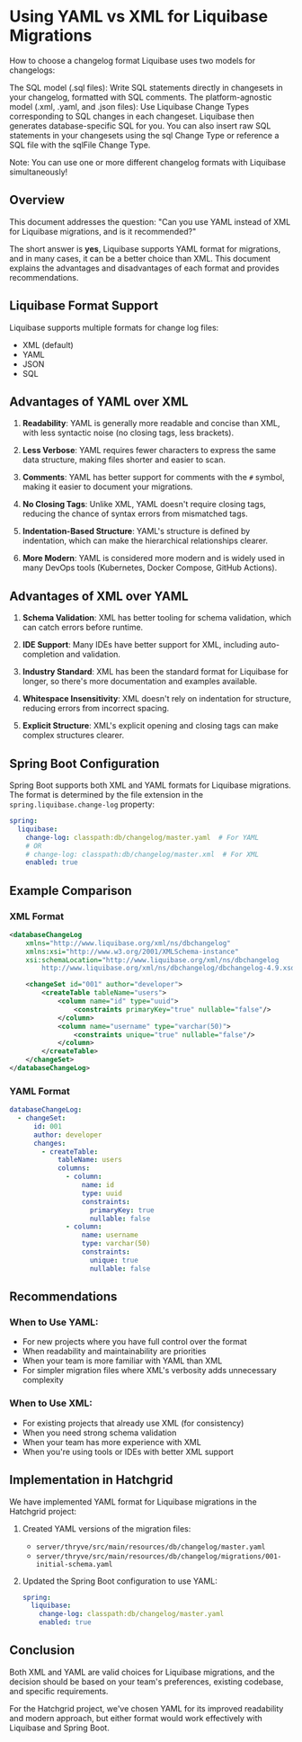 # Using YAML vs XML for Liquibase Migrations

How to choose a changelog format
Liquibase uses two models for changelogs:

The SQL model (.sql files): Write SQL statements directly in changesets in your changelog, formatted with SQL comments.
The platform-agnostic model (.xml, .yaml, and .json files): Use Liquibase Change Types corresponding to SQL changes in each changeset. Liquibase then generates database-specific SQL for you. You can also insert raw SQL statements in your changesets using the sql Change Type or reference a SQL file with the sqlFile Change Type.

Note: You can use one or more different changelog formats with Liquibase simultaneously!

## Overview

This document addresses the question: "Can you use YAML instead of XML for Liquibase migrations, and is it recommended?"

The short answer is **yes**, Liquibase supports YAML format for migrations, and in many cases, it can be a better choice than XML. This document explains the advantages and disadvantages of each format and provides recommendations.

## Liquibase Format Support

Liquibase supports multiple formats for change log files:
- XML (default)
- YAML
- JSON
- SQL

## Advantages of YAML over XML

1. **Readability**: YAML is generally more readable and concise than XML, with less syntactic noise (no closing tags, less brackets).

2. **Less Verbose**: YAML requires fewer characters to express the same data structure, making files shorter and easier to scan.

3. **Comments**: YAML has better support for comments with the `#` symbol, making it easier to document your migrations.

4. **No Closing Tags**: Unlike XML, YAML doesn't require closing tags, reducing the chance of syntax errors from mismatched tags.

5. **Indentation-Based Structure**: YAML's structure is defined by indentation, which can make the hierarchical relationships clearer.

6. **More Modern**: YAML is considered more modern and is widely used in many DevOps tools (Kubernetes, Docker Compose, GitHub Actions).

## Advantages of XML over YAML

1. **Schema Validation**: XML has better tooling for schema validation, which can catch errors before runtime.

2. **IDE Support**: Many IDEs have better support for XML, including auto-completion and validation.

3. **Industry Standard**: XML has been the standard format for Liquibase for longer, so there's more documentation and examples available.

4. **Whitespace Insensitivity**: XML doesn't rely on indentation for structure, reducing errors from incorrect spacing.

5. **Explicit Structure**: XML's explicit opening and closing tags can make complex structures clearer.

## Spring Boot Configuration

Spring Boot supports both XML and YAML formats for Liquibase migrations. The format is determined by the file extension in the `spring.liquibase.change-log` property:

```yaml
spring:
  liquibase:
    change-log: classpath:db/changelog/master.yaml  # For YAML
    # OR
    # change-log: classpath:db/changelog/master.xml  # For XML
    enabled: true
```

## Example Comparison

### XML Format
```xml
<databaseChangeLog
    xmlns="http://www.liquibase.org/xml/ns/dbchangelog"
    xmlns:xsi="http://www.w3.org/2001/XMLSchema-instance"
    xsi:schemaLocation="http://www.liquibase.org/xml/ns/dbchangelog
        http://www.liquibase.org/xml/ns/dbchangelog/dbchangelog-4.9.xsd">

    <changeSet id="001" author="developer">
        <createTable tableName="users">
            <column name="id" type="uuid">
                <constraints primaryKey="true" nullable="false"/>
            </column>
            <column name="username" type="varchar(50)">
                <constraints unique="true" nullable="false"/>
            </column>
        </createTable>
    </changeSet>
</databaseChangeLog>
```

### YAML Format
```yaml
databaseChangeLog:
  - changeSet:
      id: 001
      author: developer
      changes:
        - createTable:
            tableName: users
            columns:
              - column:
                  name: id
                  type: uuid
                  constraints:
                    primaryKey: true
                    nullable: false
              - column:
                  name: username
                  type: varchar(50)
                  constraints:
                    unique: true
                    nullable: false
```

## Recommendations

### When to Use YAML:
- For new projects where you have full control over the format
- When readability and maintainability are priorities
- When your team is more familiar with YAML than XML
- For simpler migration files where XML's verbosity adds unnecessary complexity

### When to Use XML:
- For existing projects that already use XML (for consistency)
- When you need strong schema validation
- When your team has more experience with XML
- When you're using tools or IDEs with better XML support

## Implementation in Hatchgrid

We have implemented YAML format for Liquibase migrations in the Hatchgrid project:

1. Created YAML versions of the migration files:
   - `server/thryve/src/main/resources/db/changelog/master.yaml`
   - `server/thryve/src/main/resources/db/changelog/migrations/001-initial-schema.yaml`

2. Updated the Spring Boot configuration to use YAML:
   ```yaml
   spring:
     liquibase:
       change-log: classpath:db/changelog/master.yaml
       enabled: true
   ```

## Conclusion

Both XML and YAML are valid choices for Liquibase migrations, and the decision should be based on your team's preferences, existing codebase, and specific requirements.

For the Hatchgrid project, we've chosen YAML for its improved readability and modern approach, but either format would work effectively with Liquibase and Spring Boot.
